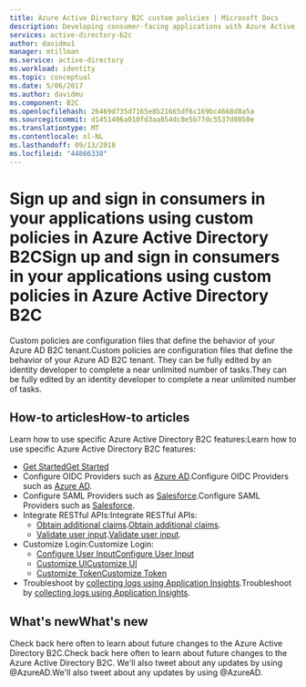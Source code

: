 ```yaml
---
title: Azure Active Directory B2C custom policies | Microsoft Docs
description: Developing consumer-facing applications with Azure Active Directory B2C using Custom Policies.
services: active-directory-b2c
author: davidmu1
manager: mtillman
ms.service: active-directory
ms.workload: identity
ms.topic: conceptual
ms.date: 5/06/2017
ms.author: davidmu
ms.component: B2C
ms.openlocfilehash: 26469d735d7165e8b21665df6c169bc4668d8a5a
ms.sourcegitcommit: d1451406a010fd3aa854dc8e5b77dc5537d8050e
ms.translationtype: MT
ms.contentlocale: nl-NL
ms.lasthandoff: 09/13/2018
ms.locfileid: "44866338"
---
```

# <a name="sign-up-and-sign-in-consumers-in-your-applications-using-custom-policies-in-azure-active-directory-b2c"></a><span data-ttu-id="fc112-103">Sign up and sign in consumers in your applications using custom policies in Azure Active Directory B2C</span><span class="sxs-lookup"><span data-stu-id="fc112-103">Sign up and sign in consumers in your applications using custom policies in Azure Active Directory B2C</span></span>

<span data-ttu-id="fc112-104">Custom policies are configuration files that define the behavior of your Azure AD B2C tenant.</span><span class="sxs-lookup"><span data-stu-id="fc112-104">Custom policies are configuration files that define the behavior of your Azure AD B2C tenant.</span></span> <span data-ttu-id="fc112-105">They can be fully edited by an identity developer to complete a near unlimited number of tasks.</span><span class="sxs-lookup"><span data-stu-id="fc112-105">They can be fully edited by an identity developer to complete a near unlimited number of tasks.</span></span>

## <a name="how-to-articles"></a><span data-ttu-id="fc112-106">How-to articles</span><span class="sxs-lookup"><span data-stu-id="fc112-106">How-to articles</span></span>
<span data-ttu-id="fc112-107">Learn how to use specific Azure Active Directory B2C features:</span><span class="sxs-lookup"><span data-stu-id="fc112-107">Learn how to use specific Azure Active Directory B2C features:</span></span>

* [<span data-ttu-id="fc112-108">Get Started</span><span class="sxs-lookup"><span data-stu-id="fc112-108">Get Started</span></span>](active-directory-b2c-overview-custom.md)
* <span data-ttu-id="fc112-109">Configure OIDC Providers such as [Azure AD](active-directory-b2c-setup-aad-custom.md).</span><span class="sxs-lookup"><span data-stu-id="fc112-109">Configure OIDC Providers such as [Azure AD](active-directory-b2c-setup-aad-custom.md).</span></span>
* <span data-ttu-id="fc112-110">Configure SAML Providers such as [Salesforce](active-directory-b2c-setup-sf-app-custom.md).</span><span class="sxs-lookup"><span data-stu-id="fc112-110">Configure SAML Providers such as [Salesforce](active-directory-b2c-setup-sf-app-custom.md).</span></span>
* <span data-ttu-id="fc112-111">Integrate RESTful APIs:</span><span class="sxs-lookup"><span data-stu-id="fc112-111">Integrate RESTful APIs:</span></span>
    * <span data-ttu-id="fc112-112">[Obtain additional claims](active-directory-b2c-rest-api-step-custom.md).</span><span class="sxs-lookup"><span data-stu-id="fc112-112">[Obtain additional claims](active-directory-b2c-rest-api-step-custom.md).</span></span>
    * <span data-ttu-id="fc112-113">[Validate user input](active-directory-b2c-rest-api-validation-custom.md).</span><span class="sxs-lookup"><span data-stu-id="fc112-113">[Validate user input](active-directory-b2c-rest-api-validation-custom.md).</span></span>
* <span data-ttu-id="fc112-114">Customize Login:</span><span class="sxs-lookup"><span data-stu-id="fc112-114">Customize Login:</span></span>
    * [<span data-ttu-id="fc112-115">Configure User Input</span><span class="sxs-lookup"><span data-stu-id="fc112-115">Configure User Input</span></span>](active-directory-b2c-configure-signup-self-asserted-custom.md)
    * [<span data-ttu-id="fc112-116">Customize UI</span><span class="sxs-lookup"><span data-stu-id="fc112-116">Customize UI</span></span>](active-directory-b2c-ui-customization-custom.md)
    * [<span data-ttu-id="fc112-117">Customize Token</span><span class="sxs-lookup"><span data-stu-id="fc112-117">Customize Token</span></span>](active-directory-b2c-reference-manage-sso-and-token-configuration.md)
* <span data-ttu-id="fc112-118">Troubleshoot by [collecting logs using Application Insights](active-directory-b2c-troubleshoot-custom.md).</span><span class="sxs-lookup"><span data-stu-id="fc112-118">Troubleshoot by [collecting logs using Application Insights](active-directory-b2c-troubleshoot-custom.md).</span></span>

## <a name="whats-new"></a><span data-ttu-id="fc112-119">What's new</span><span class="sxs-lookup"><span data-stu-id="fc112-119">What's new</span></span>
<span data-ttu-id="fc112-120">Check back here often to learn about future changes to the Azure Active Directory B2C.</span><span class="sxs-lookup"><span data-stu-id="fc112-120">Check back here often to learn about future changes to the Azure Active Directory B2C.</span></span> <span data-ttu-id="fc112-121">We'll also tweet about any updates by using @AzureAD.</span><span class="sxs-lookup"><span data-stu-id="fc112-121">We'll also tweet about any updates by using @AzureAD.</span></span>



